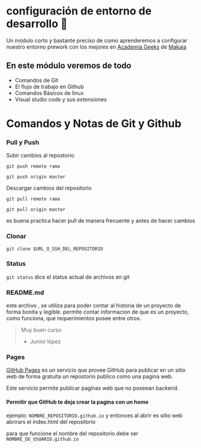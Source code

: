 # configuración de entorno de desarrollo 💚
Un módulo corto y bastante preciso de como aprenderemos a configurar nuestro entorno prework con los mejores en  [ Academia Geeks](https://academiageek.co/") de [Makaia](https://makaia.org/")

## En este módulo veremos de todo
* Comandos de Git
* El flujo de trabajo en Github
* Comandos Básicos de linux
* Visual studio code y sus extensiones


#  Comandos y Notas de Git y Github

### Pull y Push

Subir cambios al repostorio

`git push remote rama`

`git push origin master`

Descargar cambios del repositorio

`git pull remote rama`

`git pull origin master`

es buena practica hacer pull de manera frecuente y antes de hacer cambios

### Clonar

```shell
git clone $URL_O_SSH_DEL_REPOSITORIO
```

### Status

```git status``` dice el status actual de archivos en git



### README.md

este archivo , se utiliza para poder contar al historia de un proyecto de forma bonita y legible.
permite contar informacion de que es un proyecto, como funciona, que requerimientos posee entre otros.

> Muy buen curso
> - Junior lópez

### Pages

[GitHub Pages](https://pages.github.com/) es un servicio que provee GitHub para publicar en un sitio web de forma gratuita un repostorio publico como una pagina web.

Este servicio permite publicar paginas web que no poseean backend.

#### Permitir que GitHub te deja crear la pagina con un home

ejemplo: `NOMBRE_REPOSITORIO.github.io` y entonces al abrir es sitio web abrirars el index.html del repositorio

para que funcione el nombre del repositorio debe ser `NOMBRE_DE_USUARIO.github.io`
